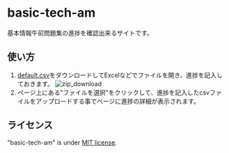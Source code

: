 # basic-tech-am
基本情報午前問題集の進捗を確認出来るサイトです。

## 使い方

1. [default.csv](https://github.com/tawainfer/basic-tech-am/blob/main/default.csv)をダウンロードしてExcelなどでファイルを開き、進捗を記入しておきます。
![zip_download](https://user-images.githubusercontent.com/110793011/202379612-b94f1e2f-e9da-44d2-8479-223b92d3dd65.png)
2. ページ上にある"ファイルを選択"をクリックして、進捗を記入したcsvファイルをアップロードする事でページに進捗の詳細が表示されます。

## ライセンス

"basic-tech-am" is under [MIT license](https://en.wikipedia.org/wiki/MIT_License).
